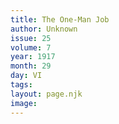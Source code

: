 ```yaml
---
title: The One-Man Job
author: Unknown
issue: 25
volume: 7
year: 1917
month: 29
day: VI
tags:
layout: page.njk
image:
---
```


